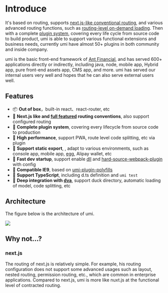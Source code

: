 # Introduce

It's based on routing, supports [next.js-like conventional routing](https://umijs.org/guide/router.html), and various advanced routing functions, such as [routing-level on-demand loading](https://umijs.org/en/plugin/umi-plugin-react.html#dynamicimport). Then with a complete [plugin system](https://umijs.org/plugin/), covering every life cycle from source code to build product, umi is able to support various functional extensions and business needs, currently umi have almost 50+ plugins in both community and inside company.

umi is the basic front-end framework of [Ant Financial](https://www.antfin.com/), and has served 600+ applications directly or indirectly, including java, node, mobile app, Hybrid app, pure front-end assets app, CMS app, and more. umi has served our internal users very well and hopes that he can also serve external users well.

## Features

* 📦 **Out of box**，built-in react、react-router, etc
* 🏈 **Next.js like and [full featured](./router.html) routing conventions**, also support configured routing
* 🎉 **Complete plugin system**, covering every lifecycle from source code to production
* 🚀 **High performance**, support PWA, route level code splitting, etc via plugin
* 💈 **Support static export**, , adapt to various environments, such as console app, mobile app, [egg](https://github.com/eggjs/egg), Alipay wallet, etc
* 🚄 **Fast dev startup**, support enable [dll](../plugin/umi-plugin-react.html#dll) and [hard-source-webpack-plugin](../plugin/umi-plugin-react.html#hardSource) with config
* 🐠 **Compatible IE9**, based on [umi-plugin-polyfills](../plugin/umi-plugin-react.html#polyfills)
* 🍁 **Support TypeScript**, including d.ts definition and `umi test`
* 🌴 **Deep integration with [dva](https://dvajs.com/)**, support duck directory, automatic loading of model, code splitting, etc

## Architecture

The figure below is the architecture of umi.

<img src="https://gw.alipayobjects.com/zos/rmsportal/zvfEXesXdgTzWYZCuHLe.png" />

## Why not...?

### next.js

The routing of next.js is relatively simple. For example, his routing configuration does not support some advanced usages such as layout, nested routing, permission routing, etc., which are common in enterprise applications. Compared to next.js, umi is more like nuxt.js at the functional level of contracted routing.

